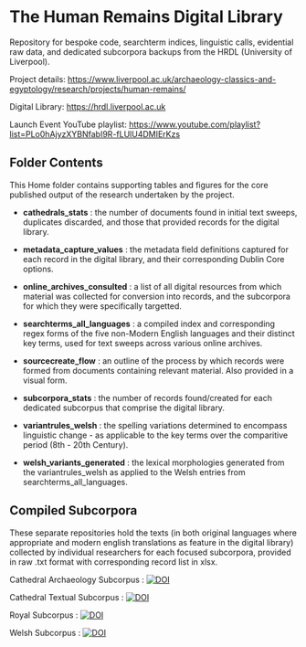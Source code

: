 # The Human Remains Digital Library
Repository for bespoke code, searchterm indices, linguistic calls, evidential raw data, and dedicated subcorpora backups from the HRDL (University of Liverpool).

Project details: https://www.liverpool.ac.uk/archaeology-classics-and-egyptology/research/projects/human-remains/

Digital Library: https://hrdl.liverpool.ac.uk

Launch Event YouTube playlist: https://www.youtube.com/playlist?list=PLo0hAjyzXYBNfabI9R-fLUlU4DMIErKzs


## Folder Contents
This Home folder contains supporting tables and figures for the core published output of the research undertaken by the project.

- **cathedrals_stats** : the number of documents found in initial text sweeps, duplicates discarded, and those that provided records for the digital library.

- **metadata_capture_values** : the metadata field definitions captured for each record in the digital library, and their corresponding Dublin Core options.

- **online_archives_consulted** : a list of all digital resources from which material was collected for conversion into records, and the subcorpora for which they were specifically targetted.

- **searchterms_all_languages** : a compiled index and corresponding regex forms of the five non-Modern English languages and their distinct key terms, used for text sweeps across various online archives.

- **sourcecreate_flow** : an outline of the process by which records were formed from documents containing relevant material. Also provided in a visual form.

- **subcorpora_stats** : the number of records found/created for each dedicated subcorpus that comprise the digital library.

- **variantrules_welsh** : the spelling variations determined to encompass linguistic change - as applicable to the key terms over the comparitive period (8th - 20th Century).

- **welsh_variants_generated** : the lexical morphologies generated from the variantrules_welsh as applied to the Welsh entries from searchterms_all_languages.




## Compiled Subcorpora
These separate repositories hold the texts (in both original languages where appropriate and modern english translations as feature in the digital library) collected by individual researchers for each focused subcorpora, provided in raw .txt format with corresponding record list in xlsx.

Cathedral Archaeology Subcorpus : <a href="https://doi.org/10.5281/zenodo.14810791"><img src="https://zenodo.org/badge/927742482.svg" alt="DOI"></a>

Cathedral Textual Subcorpus : <a href="https://doi.org/10.5281/zenodo.14856818"><img src="https://zenodo.org/badge/931438552.svg" alt="DOI"></a>

Royal Subcorpus : <a href="https://doi.org/10.5281/zenodo.14859523"><img src="https://zenodo.org/badge/931534053.svg" alt="DOI"></a>

Welsh Subcorpus : <a href="https://doi.org/10.5281/zenodo.14810841"><img src="https://zenodo.org/badge/DOI/10.5281/zenodo.14810841.svg" alt="DOI"></a>
